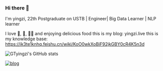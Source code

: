### Hi there 👋
I'm yingzi, 22th Postgraduate  on USTB | Engineer| Big Data Learner | NLP learner

I love 🏓, 🏸, 🏃‍♂ and enjoying delicious food
this is my blog: yingzi.live
this is my knowledge base: https://ik3te1knhq.feishu.cn/wiki/KoO0wkXoBiF92jkGBY0cR4K5n3d

<!--
**yingzi** is a ✨ _special_ ✨ repository because its `README.md` (this file) appears on your GitHub profile.

Here are some ideas to get you started:

- 🔭 I’m currently working on ...
- 🌱 I’m currently learning ...
- 👯 I’m looking to collaborate on ...
- 🤔 I’m looking for help with ...
- 💬 Ask me about ...
- 📫 How to reach me: ...
- 😄 Pronouns: ...
- ⚡ Fun fact: ...
-->
![GTyingzi's GitHub stats](https://github-readme-stats.vercel.app/api?username=GTyingzi&theme=tokyonight&show_icons=true)

[![blog](https://img.shields.io/badge/Blog-%20-green)](http://yingzi.live/Personal)
